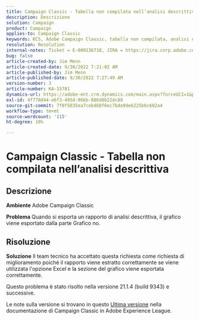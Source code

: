 ```yaml
---
title: Campaign Classic - Tabella non compilata nell’analisi descrittiva
description: Descrizione
solution: Campaign
product: Campaign
applies-to: Campaign Classic
keywords: KCS, Adobe Campaign Classic, tabella non compilata, analisi descrittiva, FAQ
resolution: Resolution
internal-notes: Ticket = E-000136718, JIRA = https://jira.corp.adobe.com/browse/NEO-24963
bug: false
article-created-by: Jim Menn
article-created-date: 9/30/2022 7:21:02 AM
article-published-by: Jim Menn
article-published-date: 9/30/2022 7:27:49 AM
version-number: 3
article-number: KA-15781
dynamics-url: https://adobe-ent.crm.dynamics.com/main.aspx?forceUCI=1&pagetype=entityrecord&etn=knowledgearticle&id=7872c36a-9040-ed11-9db1-0022480866ad
exl-id: 4f778d44-e6f3-495d-966b-886d8b22dc89
source-git-commit: 7f0f5035ea7cebd60f6ec7bda9de6225b6c602a4
workflow-type: tm+mt
source-wordcount: '115'
ht-degree: 10%

---
```


# Campaign Classic - Tabella non compilata nell’analisi descrittiva

## Descrizione


<b>Ambiente</b>
Adobe Campaign Classic

<b>Problema</b>
Quando si esporta un rapporto di analisi descrittiva, il grafico viene esportato dalla parte Grafico no.


## Risoluzione


<b>Soluzione</b>
Il team tecnico ha accettato questa richiesta come richiesta di miglioramento poiché il rapporto viene estratto correttamente se viene utilizzata l&#39;opzione Excel e la sezione del grafico viene esportata correttamente.

Questo problema è stato risolto nella versione 21.1.4 (build 9343) e successive.

Le note sulla versione si trovano in questo [Ultima versione](https://experienceleague.adobe.com/docs/campaign-classic/using/release-notes/latest-release.html?lang=it) nella documentazione di Campaign Classic in Adobe Experience League.
